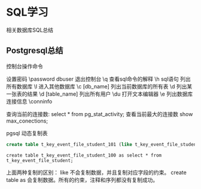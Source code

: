 # SQL学习
相关数据库SQL总结

## Postgresql总结

控制台操作命令

设置密码  \password dbuser
退出控制台 \q
查看sql命令的解释 \h sql语句
列出所有数据库 \l
进入其他数据库 \c [db_name]
列出当前数据库的所有表 \d
列出某一张表的结果 \d [table_name]
列出所有用户 \du 
打开文本编辑器 \e 
列出数据库连接信息 \conninfo

查询当前的连接数:
select * from pg_stat_activity;
查看当前最大的连接数 show max_conections;

pgsql 动态复制表
```sql
create table t_key_event_file_student_101 (like t_key_event_file_student);

```
```
create table t_key_event_file_student_100 as select * from t_key_event_file_student;
```
上面两种复制的区别：
like 不会复制数据，并且复制对应字段的约束。
create table as 会复制数据。所有的约束，注释和序列都没有复制成功。


